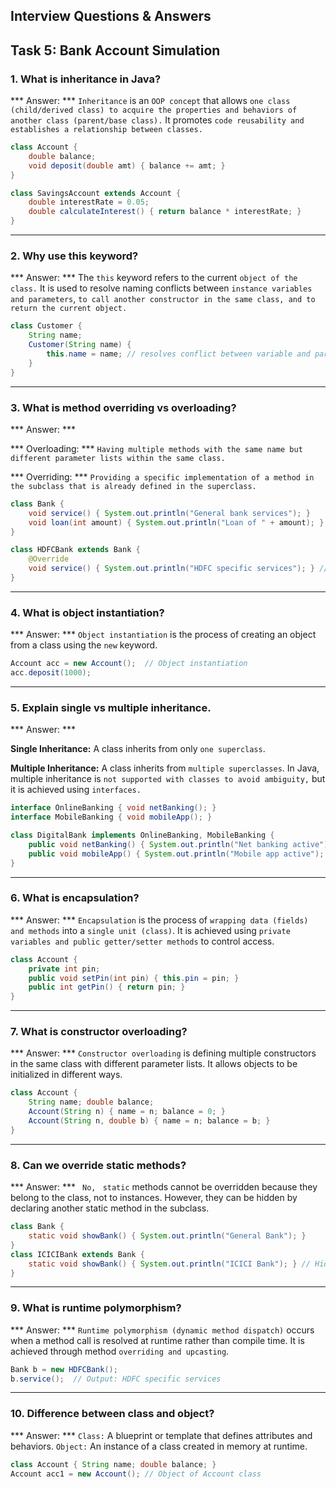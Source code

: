 ## Interview Questions & Answers

## Task 5: Bank Account Simulation

### 1. What is inheritance in Java?

*** Answer: ***  ``Inheritance`` is an ```OOP concept``` that allows ```one class (child/derived class) to acquire the properties and behaviors of another class (parent/base class).``` It promotes ```code reusability and establishes a relationship between classes.```
```java
class Account {
    double balance;
    void deposit(double amt) { balance += amt; }
}

class SavingsAccount extends Account {
    double interestRate = 0.05;
    double calculateInterest() { return balance * interestRate; }
}
```

---
### 2. Why use this keyword?

*** Answer: *** The ``this`` keyword refers to the current ```object of the class.``` It is used to resolve naming conflicts between ```instance variables and parameters```, ```to call another constructor in the same class, and to return the current object.```

```java
class Customer {
    String name;
    Customer(String name) {
        this.name = name; // resolves conflict between variable and parameter
    }
}
```

---
### 3. What is method overriding vs overloading?

*** Answer: ***

*** Overloading: *** ```Having multiple methods with the same name but different parameter lists within the same class.```

*** Overriding: *** ```Providing a specific implementation of a method in the subclass that is already defined in the superclass.```

```java
class Bank {
    void service() { System.out.println("General bank services"); }
    void loan(int amount) { System.out.println("Loan of " + amount); } // Overloading
}

class HDFCBank extends Bank {
    @Override
    void service() { System.out.println("HDFC specific services"); } // Overriding
}
```

---
### 4. What is object instantiation?

*** Answer: *** ```Object instantiation``` is the process of creating an object from a class using the ``new`` keyword.

```java
Account acc = new Account();  // Object instantiation
acc.deposit(1000);
```

---
### 5. Explain single vs multiple inheritance.

*** Answer: ***

**Single Inheritance:** A class inherits from only ```one superclass```.

**Multiple Inheritance:** A class inherits from ```multiple superclasses```. In Java, multiple inheritance is ```not supported with classes to avoid ambiguity,``` but it is achieved using ```interfaces.```

```java
interface OnlineBanking { void netBanking(); }
interface MobileBanking { void mobileApp(); }

class DigitalBank implements OnlineBanking, MobileBanking {
    public void netBanking() { System.out.println("Net banking active"); }
    public void mobileApp() { System.out.println("Mobile app active"); }
}
```

---
### 6. What is encapsulation?

*** Answer: *** ``Encapsulation`` is the process of ```wrapping data (fields) and methods``` into a ```single unit (class)```. It is achieved using ```private variables and public getter/setter methods``` to control access.

```java
class Account {
    private int pin;
    public void setPin(int pin) { this.pin = pin; }
    public int getPin() { return pin; }
}
```

---
### 7. What is constructor overloading?

*** Answer: *** ``` Constructor overloading ``` is defining multiple constructors in the same class with different parameter lists. It allows objects to be initialized in different ways.

```java
class Account {
    String name; double balance;
    Account(String n) { name = n; balance = 0; }
    Account(String n, double b) { name = n; balance = b; }
}
```

---
### 8. Can we override static methods?

*** Answer: *** `` No,`` ``` static``` methods cannot be overridden because they belong to the class, not to instances. However, they can be hidden by declaring another static method in the subclass.

```java
class Bank {
    static void showBank() { System.out.println("General Bank"); }
}
class ICICIBank extends Bank {
    static void showBank() { System.out.println("ICICI Bank"); } // Hides, not overrides
}
```

---
### 9. What is runtime polymorphism?

*** Answer: *** ``` Runtime polymorphism (dynamic method dispatch) ``` occurs when a method call is resolved at runtime rather than compile time. It is achieved through method ```overriding and upcasting```.

```java
Bank b = new HDFCBank();  
b.service();  // Output: HDFC specific services
```
---

### 10. Difference between class and object?

*** Answer: ***
``` Class: ``` A blueprint or template that defines attributes and behaviors.
``` Object: ``` An instance of a class created in memory at runtime.

```java
class Account { String name; double balance; }
Account acc1 = new Account(); // Object of Account class
```